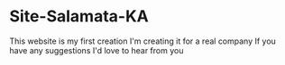 ﻿# Site-Salamata-KA
This website is my first creation
I'm creating it for a real company
If you have any suggestions I'd love to hear from you

